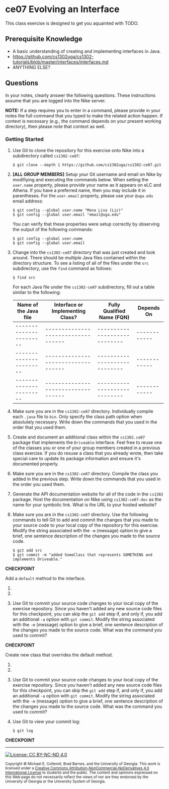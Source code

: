 # ce07 Evolving an Interface

This class exercise is designed to get you aquainted with TODO.

## Prerequisite Knowledge

* A basic understanding of creating and implementing interfaces in Java.
* https://github.com/cs1302uga/cs1302-tutorials/blob/master/interfaces/interfaces.md
* ANYTHING ELSE?

## Questions

In your notes, clearly answer the following questions. These instructions assume that you are 
logged into the Nike server. 

**NOTE:** If a step requires you to enter in a command, please provide in your notes the full 
command that you typed to make the related action happen. If context is necessary (e.g., the 
command depends on your present working directory), then please note that context as well.

### Getting Started

1. Use Git to clone the repository for this exercise onto Nike into a subdirectory called `cs1302-ce07`:

   ```
   $ git clone --depth 1 https://github.com/cs1302uga/cs1302-ce07.git
   ```
   
1. **[ALL GROUP MEMBERS]**
   Setup your Git username and email on Nike by modifiying and executing the commands below. 
   When setting the `user.name` property, please provide your name as it appears on eLC and
   Athena. If you have a preferred name, then you may include it in parentheses. For the
   `user.email` property, please use your `@uga.edu` email address:

   ```
   $ git config --global user.name "Mona Lisa (Liz)"
   $ git config --global user.email "email@uga.edu"
   ```
   
   You can verify that these properties were setup correctly by observing the output of
   the following commands:
   
   ```
   $ git config --global user.name
   $ git config --global user.email
   ```

1. Change into the `cs1302-ce07` directory that was just created and look around. There should be
   multiple Java files contained within the directory structure. To see a listing of all of the 
   files under the `src` subdirectory, use the `find` command as follows:
   
   ```
   $ find src
   ```
   
   For each Java file under the `cs1302-ce07` subdirectory, fill out a table similar to the following:
   
   | Name of the Java file | Interface or Implementing Class? | Fully Qualified Name (FQN) | Depends On |
   |-----------------------|----------------------------------|----------------------------|------------|
   |-----------------------|----------------------------------|----------------------------|------------|
   |-----------------------|----------------------------------|----------------------------|------------|
   |-----------------------|----------------------------------|----------------------------|------------|
   
1. Make sure you are in the `cs1302-ce07` directory.
   Individually compile each `.java` file to `bin`. 
   Only specify the class path option when absolutely necessary.
   Write down the commands that you used in the order that you used them.
   
1. Create and document an additional class within the `cs1302.ce07` package that implements the `Driveable` 
   interface. Feel free to reuse one of the classes you or one of your group members created in a previous
   class exercise. If you do resuse a class that you already wrote, then take special care to update its
   package information and ensure it's documented properly.

1. Make sure you are in the `cs1302-ce07` directory.
   Compile the class you added in the previous step. 
   Write down the commands that you used in the order you used them.

1. Generate the API documentation website for all of the code in the `cs1302` package. 
   Host the documentation on Nike using `cs1302-ce07-doc` as the name for your symbolic link.
   What is the URL to your hosted website?
   
1. Make sure you are in the `cs1302-ce07` directory.
   Use the following commands to tell Git to add and commit the changes that you made to your
   source code to your local copy of the repository for this exercise.
   Modify the string associated with the `-m` (message) option to give a brief, one sentence 
   description of the changes you made to the source code.
   
   ```
   $ git add src
   $ git commit -m "added SomeClass that represents SOMETHING and implements Driveable."
   ```

**CHECKPOINT**

Add a `default` method to the interface.

1.

1. 

1. Use Git to commit your source code changes to your local copy of the exercise repository.
   Since you haven't added any new source code files for this checkpoint, you can skip the
   `git add` step if, and only if, you add an additional `-a` option with `git commit`.
   Modify the string associated with the `-m` (message) option to give a brief, one sentence 
   description of the changes you made to the source code.
   What was the command you used to commit?

**CHECKPOINT**

Create new class that overrides the default method.

1. 

1. 

1. Use Git to commit your source code changes to your local copy of the exercise repository.
   Since you haven't added any new source code files for this checkpoint, you can skip the
   `git add` step if, and only if, you add an additional `-a` option with `git commit`.
   Modify the string associated with the `-m` (message) option to give a brief, one sentence 
   description of the changes you made to the source code.
   What was the command you used to commit?

1. Use Git to view your commit log:

   ```
   $ git log
   ```

**CHECKPOINT**
    
<hr/>

[![License: CC BY-NC-ND 4.0](https://img.shields.io/badge/License-CC%20BY--NC--ND%204.0-lightgrey.svg)](http://creativecommons.org/licenses/by-nc-nd/4.0/)

<small>
Copyright &copy; Michael E. Cotterell, Brad Barnes, and the University of Georgia.
This work is licensed under a <a rel="license" href="http://creativecommons.org/licenses/by-nc-nd/4.0/">Creative Commons Attribution-NonCommercial-NoDerivatives 4.0 International License</a> to students and the public.
The content and opinions expressed on this Web page do not necessarily reflect the views of nor are they endorsed by the University of Georgia or the University System of Georgia.
</small>
